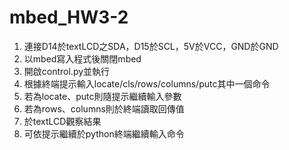 # mbed_HW3-2
1. 連接D14於textLCD之SDA，D15於SCL，5V於VCC，GND於GND
2. 以mbed寫入程式後關閉mbed
3. 開啟control.py並執行
4. 根據終端提示輸入locate/cls/rows/columns/putc其中一個命令
5. 若為locate、putc則隨提示繼續輸入參數
6. 若為rows、columns則於終端讀取回傳值
7. 於textLCD觀察結果
8. 可依提示繼續於python終端繼續輸入命令
